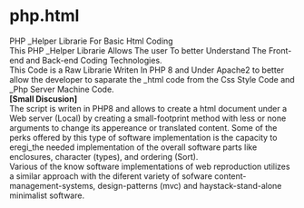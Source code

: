 # php.html
PHP _Helper Librarie For Basic Html Coding<br/>
This PHP _Helper Librarie Allows The user To better Understand The Front-end and Back-end Coding Technologies.<br/>
This Code is a Raw Librarie Writen In PHP 8 and Under Apache2 to better allow the developer to saparate the _html code from the Css Style Code and _Php Server Machine Code.
<br/><b>[Small Discusion]</b><br/>
The script is writen in PHP8 and allows to create a html document under a Web server (Local) by creating a small-footprint method with less or none arguments to change its appereance or translated content. Some of the perks offered by this type of software implementation is the capacity to eregi_the needed implementation of the overall software parts like enclosures, character (types), and ordering (Sort).<br/>
Various of the know software implementations of web reproduction utilizes a similar approach with the diferent variety of sofware content-management-systems, design-patterns (mvc) and haystack-stand-alone minimalist software.<br/>
